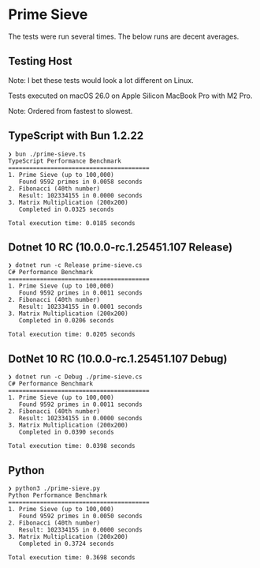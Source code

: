 # Prime Sieve

The tests were run several times. The below runs are decent averages.

## Testing Host

Note: I bet these tests would look a lot different on Linux.

Tests executed on macOS 26.0 on Apple Silicon MacBook Pro with M2 Pro.

Note: Ordered from fastest to slowest.

## TypeScript with Bun 1.2.22

```
❯ bun ./prime-sieve.ts
TypeScript Performance Benchmark
========================================
1. Prime Sieve (up to 100,000)
   Found 9592 primes in 0.0058 seconds
2. Fibonacci (40th number)
   Result: 102334155 in 0.0000 seconds
3. Matrix Multiplication (200x200)
   Completed in 0.0325 seconds

Total execution time: 0.0185 seconds
```

## Dotnet 10 RC (10.0.0-rc.1.25451.107 Release)
```
❯ dotnet run -c Release prime-sieve.cs
C# Performance Benchmark
========================================
1. Prime Sieve (up to 100,000)
   Found 9592 primes in 0.0011 seconds
2. Fibonacci (40th number)
   Result: 102334155 in 0.0001 seconds
3. Matrix Multiplication (200x200)
   Completed in 0.0206 seconds

Total execution time: 0.0205 seconds
```


## DotNet 10 RC (10.0.0-rc.1.25451.107 Debug)
```
❯ dotnet run -c Debug ./prime-sieve.cs
C# Performance Benchmark
========================================
1. Prime Sieve (up to 100,000)
   Found 9592 primes in 0.0011 seconds
2. Fibonacci (40th number)
   Result: 102334155 in 0.0000 seconds
3. Matrix Multiplication (200x200)
   Completed in 0.0390 seconds

Total execution time: 0.0398 seconds
```                                                                                                               

## Python

```
❯ python3 ./prime-sieve.py
Python Performance Benchmark
========================================
1. Prime Sieve (up to 100,000)
   Found 9592 primes in 0.0050 seconds
2. Fibonacci (40th number)
   Result: 102334155 in 0.0000 seconds
3. Matrix Multiplication (200x200)
   Completed in 0.3724 seconds

Total execution time: 0.3698 seconds
```